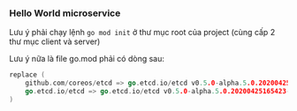 ### Hello World microservice

Lưu ý phải chạy lệnh ```go mod init``` ở thư mục root của project (cùng cấp 2 thư mục client và server)

Lưu ý nữa là file go.mod phải có dòng sau:
```go
replace (
	github.com/coreos/etcd => go.etcd.io/etcd v0.5.0-alpha.5.0.20200425165423-262c93980547
	go.etcd.io/etcd => go.etcd.io/etcd v0.5.0-alpha.5.0.20200425165423-262c93980547
)
```